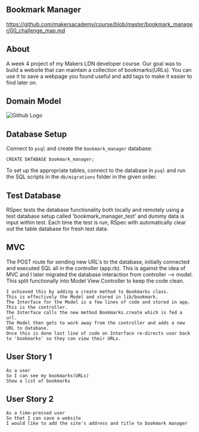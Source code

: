 ## Bookmark Manager 
https://github.com/makersacademy/course/blob/master/bookmark_manager/00_challenge_map.md

## About 
A week 4 project of my Makers LDN developer course. Our goal was to build a website that can maintain a collection of bookmarks(URLs). You can use it to save a webpage you found useful and add tags to make it easier to find later on.

## Domain Model 
![Github Logo](/resources/Domain_model.png)

## Database Setup

Connect to `psql` and create the `bookmark_manager` database:

```
CREATE DATABASE bookmark_manager;
```

To set up the appropriate tables, connect to the database in `psql` and run the SQL scripts in the `db/migrations` folder in the given order.

## Test Database 

RSpec tests the database functionality both locally and remotely using a test database setup called 'bookmark_manager_test' and dummy data is input within test. Each time the test is run, RSpec with automatically clear out the table database for fresh test data. 

## MVC 

The POST route for sending new URL's to the database, initially connected and executed SQL all in the controller (app.rb). This is against the idea of MVC and I later migrated the database interaction from controller --> model. This split functionally into  Model View Controller to keep the code clean.

```
I achieved this by adding a create method to Bookmarks class. 
This is effectively the Model and stored in lib/bookmark. 
The Interface for the Model is a few lines of code and stored in app. This is the controller.
The Interface calls the new method Bookmarks.create which is fed a url. 
The Model then gets to work away from the controller and adds a new URL to database.
Once this is done last line of code on Interface re-directs user back to 'bookmarks' so they can view their URLs.
```

## User Story 1

```
As a user  
So I can see my bookmarks(URLs)  
Show a list of bookmarks
```

## User Story 2

```
As a time-pressed user 
So that I can save a website 
I would like to add the site's address and title to bookmark manager
```